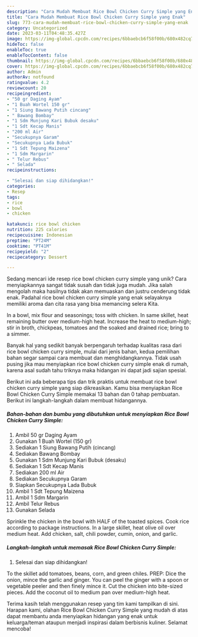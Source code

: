 ```yaml
---
description: "Cara Mudah Membuat Rice Bowl Chicken Curry Simple yang Enak"
title: "Cara Mudah Membuat Rice Bowl Chicken Curry Simple yang Enak"
slug: 773-cara-mudah-membuat-rice-bowl-chicken-curry-simple-yang-enak
category: Uncategorized
date: 2023-03-11T04:48:35.427Z
image: https://img-global.cpcdn.com/recipes/6bbaebcb6f58f00b/680x482cq70/rice-bowl-chicken-curry-simple-foto-resep-utama.jpg
hideToc: false
enableToc: true
enableTocContent: false
thumbnail: https://img-global.cpcdn.com/recipes/6bbaebcb6f58f00b/680x482cq70/rice-bowl-chicken-curry-simple-foto-resep-utama.jpg
cover: https://img-global.cpcdn.com/recipes/6bbaebcb6f58f00b/680x482cq70/rice-bowl-chicken-curry-simple-foto-resep-utama.jpg
author: Admin
authorAv: notfound
ratingvalue: 4.2
reviewcount: 20
recipeingredient:
- "50 gr Daging Ayam"
- "1 Buah Wortel 150 gr"
- "1 Siung Bawang Putih cincang"
- " Bawang Bombay"
- "1 Sdm Munjung Kari Bubuk desaku"
- "1 Sdt Kecap Manis"
- "200 ml Air"
- "Secukupnya Garam"
- "Secukupnya Lada Bubuk"
- "1 Sdt Tepung Maizena"
- "1 Sdm Margarin"
- " Telur Rebus"
- " Selada"
recipeinstructions:

- "Selesai dan siap dihidangkan!"
categories:
- Resep
tags:
- rice
- bowl
- chicken

katakunci: rice bowl chicken 
nutrition: 225 calories
recipecuisine: Indonesian
preptime: "PT24M"
cooktime: "PT41M"
recipeyield: "2"
recipecategory: Dessert

---
```





Sedang mencari ide resep rice bowl chicken curry simple yang unik? Cara menyiapkannya sangat tidak susah dan tidak juga mudah. Jika salah mengolah maka hasilnya tidak akan memuaskan dan justru cenderung tidak enak. Padahal rice bowl chicken curry simple yang enak selayaknya memiliki aroma dan cita rasa yang bisa memancing selera Kita.





In a bowl, mix flour and seasonings; toss with chicken. In same skillet, heat remaining butter over medium-high heat. Increase the heat to medium-high; stir in broth, chickpeas, tomatoes and the soaked and drained rice; bring to a simmer.

Banyak hal yang sedikit banyak berpengaruh terhadap kualitas rasa dari rice bowl chicken curry simple, mulai dari jenis bahan, kedua pemilihan bahan segar sampai cara membuat dan menghidangkannya. Tidak usah pusing jika mau menyiapkan rice bowl chicken curry simple enak di rumah, karena asal sudah tahu triknya maka hidangan ini dapat jadi sajian spesial.






Berikut ini ada beberapa tips dan trik praktis untuk membuat rice bowl chicken curry simple yang siap dikreasikan. Kamu bisa menyiapkan Rice Bowl Chicken Curry Simple memakai 13 bahan dan 0 tahap pembuatan. Berikut ini langkah-langkah dalam membuat hidangannya.

<!--inarticleads1-->

##### Bahan-bahan dan bumbu yang dibutuhkan untuk menyiapkan Rice Bowl Chicken Curry Simple:

1. Ambil 50 gr Daging Ayam
1. Gunakan 1 Buah Wortel (150 gr)
1. Sediakan 1 Siung Bawang Putih (cincang)
1. Sediakan  Bawang Bombay
1. Gunakan 1 Sdm Munjung Kari Bubuk (desaku)
1. Sediakan 1 Sdt Kecap Manis
1. Sediakan 200 ml Air
1. Sediakan Secukupnya Garam
1. Siapkan Secukupnya Lada Bubuk
1. Ambil 1 Sdt Tepung Maizena
1. Ambil 1 Sdm Margarin
1. Ambil  Telur Rebus
1. Gunakan  Selada


Sprinkle the chicken in the bowl with HALF of the toasted spices. Cook rice according to package instructions. In a large skillet, heat olive oil over medium heat. Add chicken, salt, chili powder, cumin, onion, and garlic. 

<!--inarticleads2-->

##### Langkah-langkah untuk memasak Rice Bowl Chicken Curry Simple:


1. Selesai dan siap dihidangkan!

To the skillet add tomatoes, beans, corn, and green chiles. PREP: Dice the onion, mince the garlic and ginger. You can peel the ginger with a spoon or vegetable peeler and then finely mince it. Cut the chicken into bite-sized pieces. Add the coconut oil to medium pan over medium-high heat. 

Terima kasih telah menggunakan resep yang tim kami tampilkan di sini. Harapan kami, olahan Rice Bowl Chicken Curry Simple yang mudah di atas dapat membantu anda menyiapkan hidangan yang enak untuk keluarga/teman ataupun menjadi inspirasi dalam berbisnis kuliner. Selamat mencoba!
